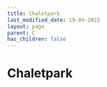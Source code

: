 ```yaml
---
title: Chaletpark
last_modified_date: 19-09-2023
layout: page
parent: C
has_children: false
---
```


Chaletpark
==========

